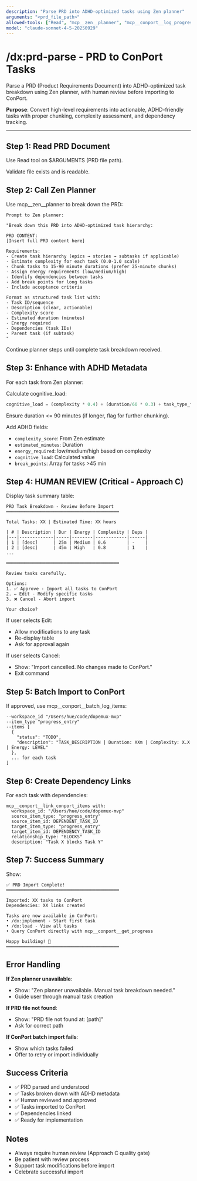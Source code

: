 ```yaml
---
description: "Parse PRD into ADHD-optimized tasks using Zen planner"
arguments: "<prd_file_path>"
allowed-tools: ["Read", "mcp__zen__planner", "mcp__conport__log_progress", "mcp__conport__link_conport_items", "mcp__conport__batch_log_items"]
model: "claude-sonnet-4-5-20250929"
---
```


# /dx:prd-parse - PRD to ConPort Tasks

Parse a PRD (Product Requirements Document) into ADHD-optimized task breakdown using Zen planner, with human review before importing to ConPort.

**Purpose**: Convert high-level requirements into actionable, ADHD-friendly tasks with proper chunking, complexity assessment, and dependency tracking.

---

## Step 1: Read PRD Document

Use Read tool on $ARGUMENTS (PRD file path).

Validate file exists and is readable.

## Step 2: Call Zen Planner

Use mcp__zen__planner to break down the PRD:

```
Prompt to Zen planner:

"Break down this PRD into ADHD-optimized task hierarchy:

PRD CONTENT:
[Insert full PRD content here]

Requirements:
- Create task hierarchy (epics → stories → subtasks if applicable)
- Estimate complexity for each task (0.0-1.0 scale)
- Chunk tasks to 15-90 minute durations (prefer 25-minute chunks)
- Assign energy requirements (low/medium/high)
- Identify dependencies between tasks
- Add break points for long tasks
- Include acceptance criteria

Format as structured task list with:
- Task ID/sequence
- Description (clear, actionable)
- Complexity score
- Estimated duration (minutes)
- Energy required
- Dependencies (task IDs)
- Parent task (if subtask)
"
```

Continue planner steps until complete task breakdown received.

## Step 3: Enhance with ADHD Metadata

For each task from Zen planner:

Calculate cognitive_load:
```python
cognitive_load = (complexity * 0.4) + (duration/60 * 0.3) + task_type_factor(0.1-0.4)
```

Ensure duration <= 90 minutes (if longer, flag for further chunking).

Add ADHD fields:
- `complexity_score`: From Zen estimate
- `estimated_minutes`: Duration
- `energy_required`: low/medium/high based on complexity
- `cognitive_load`: Calculated value
- `break_points`: Array for tasks >45 min

## Step 4: HUMAN REVIEW (Critical - Approach C)

Display task summary table:
```
PRD Task Breakdown - Review Before Import
═══════════════════════════════════════════

Total Tasks: XX | Estimated Time: XX hours

| # | Description | Dur | Energy | Complexity | Deps |
|---|-------------|-----|--------|------------|------|
| 1 | [desc]      | 25m | Medium | 0.6        | -    |
| 2 | [desc]      | 45m | High   | 0.8        | 1    |
...

═══════════════════════════════════════════

Review tasks carefully.

Options:
1. ✅ Approve - Import all tasks to ConPort
2. ✏️ Edit - Modify specific tasks
3. ❌ Cancel - Abort import

Your choice?
```

If user selects Edit:
- Allow modifications to any task
- Re-display table
- Ask for approval again

If user selects Cancel:
- Show: "Import cancelled. No changes made to ConPort."
- Exit command

## Step 5: Batch Import to ConPort

If approved, use mcp__conport__batch_log_items:

```
--workspace_id "/Users/hue/code/dopemux-mvp"
--item_type "progress_entry"
--items [
  {
    "status": "TODO",
    "description": "TASK_DESCRIPTION | Duration: XXm | Complexity: X.X | Energy: LEVEL"
  },
  ... for each task
]
```

## Step 6: Create Dependency Links

For each task with dependencies:

```
mcp__conport__link_conport_items with:
  workspace_id: "/Users/hue/code/dopemux-mvp"
  source_item_type: "progress_entry"
  source_item_id: DEPENDENT_TASK_ID
  target_item_type: "progress_entry"
  target_item_id: DEPENDENCY_TASK_ID
  relationship_type: "BLOCKS"
  description: "Task X blocks Task Y"
```

## Step 7: Success Summary

Show:
```
✅ PRD Import Complete!
═══════════════════════════════════════════

Imported: XX tasks to ConPort
Dependencies: XX links created

Tasks are now available in ConPort:
• /dx:implement - Start first task
• /dx:load - View all tasks
• Query ConPort directly with mcp__conport__get_progress

Happy building! 🚀
═══════════════════════════════════════════
```

## Error Handling

**If Zen planner unavailable**:
- Show: "Zen planner unavailable. Manual task breakdown needed."
- Guide user through manual task creation

**If PRD file not found**:
- Show: "PRD file not found at: [path]"
- Ask for correct path

**If ConPort batch import fails**:
- Show which tasks failed
- Offer to retry or import individually

## Success Criteria

- ✅ PRD parsed and understood
- ✅ Tasks broken down with ADHD metadata
- ✅ Human reviewed and approved
- ✅ Tasks imported to ConPort
- ✅ Dependencies linked
- ✅ Ready for implementation

## Notes

- Always require human review (Approach C quality gate)
- Be patient with review process
- Support task modifications before import
- Celebrate successful import
